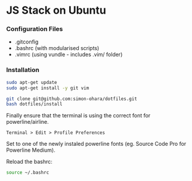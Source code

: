 # JS Stack on Ubuntu

### Configuration Files

* .gitconfig
* .bashrc (with modularised scripts)
* .vimrc (using vundle - includes .vim/ folder)


### Installation

```bash
sudo apt-get update
sudo apt-get install -y git vim
```

```bash
git clone git@github.com:simon-ohara/dotfiles.git
bash dotfiles/install
```

Finally ensure that the terminal is using the correct font for powerline/airline. 

`Terminal > Edit > Profile Preferences`

Set to one of the newly instaled powerline fonts (eg. Source Code Pro for Powerline Medium).

Reload the bashrc:

```bash
source ~/.bashrc
```

